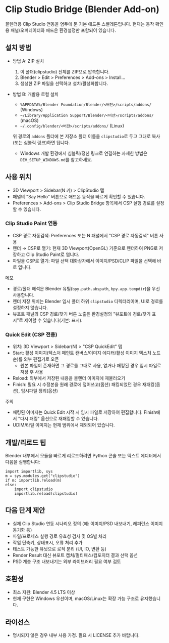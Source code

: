 # Clip Studio Bridge (Blender Add-on)

블렌더용 Clip Studio 연동을 염두에 둔 기본 애드온 스켈레톤입니다. 현재는 동작 확인용 패널/오퍼레이터와 애드온 환경설정만 포함되어 있습니다.

## 설치 방법
- 방법 A: ZIP 설치
  1) 이 폴더(clipstudio) 전체를 ZIP으로 압축합니다.
  2) Blender > Edit > Preferences > Add-ons > Install...
  3) 생성한 ZIP 파일을 선택하고 설치/활성화합니다.

- 방법 B: 개발용 로컬 설치
  - `%APPDATA%/Blender Foundation/Blender/<버전>/scripts/addons/` (Windows)
  - `~/Library/Application Support/Blender/<버전>/scripts/addons/` (macOS)
  - `~/.config/blender/<버전>/scripts/addons/` (Linux)

  위 경로의 `addons` 폴더에 본 저장소 폴더 이름을 `clipstudio`로 두고 그대로 복사(또는 심볼릭 링크)하면 됩니다.
  - Windows 개발 환경에서 심볼릭/정션 링크로 연결하는 자세한 방법은 `DEV_SETUP_WINDOWS.md`를 참고하세요.

## 사용 위치
- 3D Viewport > Sidebar(N 키) > ClipStudio 탭
- 패널의 "Say Hello" 버튼으로 애드온 동작을 빠르게 확인할 수 있습니다.
- Preferences > Add-ons > Clip Studio Bridge 항목에서 CSP 실행 경로를 설정할 수 있습니다.

### Clip Studio Paint 연동
- CSP 경로 자동검색: Preferences 또는 N 패널에서 "CSP 경로 자동검색" 버튼 사용
- 렌더 → CSP로 열기: 현재 3D Viewport(OpenGL) 기준으로 렌더하여 PNG로 저장하고 Clip Studio Paint로 엽니다.
- 파일을 CSP로 열기: 파일 선택 대화상자에서 이미지/PSD/CLIP 파일을 선택해 바로 엽니다.

메모
- 경로/폴더 해석은 Blender 유틸(`bpy.path.abspath`, `bpy.app.tempdir`)을 우선 사용합니다.
- 렌더 저장 위치는 Blender 임시 폴더 하위 `clipstudio` 디렉터리이며, UI로 경로를 설정하지 않습니다.
 - 뷰포트 패널의 CSP 경로/찾기 버튼 노출은 환경설정의 "뷰포트에 경로/찾기 표시"로 제어할 수 있습니다(기본: 표시).

### Quick Edit (CSP 전용)
- 위치: 3D Viewport > Sidebar(N) > "CSP QuickEdit" 탭
- Start: 활성 이미지(텍스처 페인트 캔버스/이미지 에디터/활성 이미지 텍스처 노드 순)를 외부 편집기로 오픈
  - 원본 파일이 존재하면 그 경로를 그대로 사용, 없거나 패킹된 경우 임시 파일로 저장 후 사용
- Reload: 외부에서 저장된 내용을 블렌더 이미지에 재불러오기
- Finish: 필요 시 수정본을 원래 경로에 덮어쓰고(옵션) 패킹되었던 경우 재패킹(옵션), 임시파일 정리(옵션)

주의
- 패킹된 이미지는 Quick Edit 시작 시 임시 파일로 저장하여 편집합니다. Finish에서 "다시 패킹" 옵션으로 재패킹할 수 있습니다.
- UDIM/타일 이미지는 현재 범위에서 제외되어 있습니다.

## 개발/리로드 팁
Blender 내부에서 모듈을 빠르게 리로드하려면 Python 콘솔 또는 텍스트 에디터에서 다음을 실행합니다:

```
import importlib, sys
m = sys.modules.get("clipstudio")
if m: importlib.reload(m)
else:
    import clipstudio
    importlib.reload(clipstudio)
```

## 다음 단계 제안
- 실제 Clip Studio 연동 시나리오 정의 (예: 이미지/PSD 내보내기, 레퍼런스 이미지 동기화 등)
- 파일/프로세스 실행 경로 유효성 검사 및 OS별 처리
- 작업 단축키, 상태표시, 오류 처리 추가
- 테스트 가능한 유닛으로 로직 분리 (UI, IO, 변환 등)
- Render Result 대신 뷰포트 캡처/멀티패스/컴포지터 결과 선택 옵션
- PSD 계층 구조 내보내기는 외부 라이브러리 필요 여부 검토

## 호환성
- 최소 지원: Blender 4.5 LTS 이상
- 현재 구현은 Windows 우선이며, macOS/Linux는 확장 가능 구조로 유지했습니다.

## 라이선스
- 명시되지 않은 경우 내부 사용 가정. 필요 시 LICENSE 추가 바랍니다.
